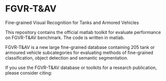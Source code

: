 # FGVR-T&AV
Fine-grained Visual Recognition for Tanks and Armored Vehicles

This repository contains the official matlab toolkit for evaluate performance on FGVR-T&AV benchmark. The code is written in matlab.

FGVR-T&AV is a new large fine-grained database containing 205 tank or armoured vehicle subcategories for evaluating methods of fine-grained classification, object detection and semantic segmentation. 

If you use the FGVR-T&AV database or toolkits for a research publication, please consider citing:
